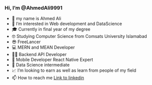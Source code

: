 ### Hi, I’m @AhmedAli9991
- 👋 my name is Ahmed Ali
- 👀 I’m interested in Web development and DataScience
- :mortar_board: Currently in final year of my degree
- :nerd_face: Studying Computer Science from Comsats University Islamabad
- :sunglasses: FreeLancer
- :computer: MERN and MEAN Developer
- 👨‍💻 Backend API Developer 
- :iphone: Mobile Developer React Native Expert
- :floppy_disk: Data Science intermediate
- 📈 I’m looking to earn as well as learn from people of my field
- 📫 How to reach me [Link to linkedin](https://www.linkedin.com/in/ahmed-ali-a8b415215/)

<!---
AhmedAli9991/AhmedAli9991 is a ✨ special ✨ repository because its `README.md` (this file) appears on your GitHub profile.
You can click the Preview link to take a look at your changes.
--->
